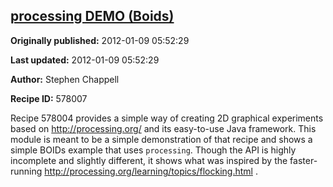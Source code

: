 ## [processing DEMO (Boids)](https://code.activestate.com/recipes/578007-processing-demo-boids)

**Originally published:** 2012-01-09 05:52:29

**Last updated:** 2012-01-09 05:52:29

**Author:** Stephen Chappell

**Recipe ID:** 578007

Recipe 578004 provides a simple way of creating 2D graphical experiments based on http://processing.org/ and its easy-to-use Java framework. This module is meant to be a simple demonstration of that recipe and shows a simple BOIDs example that uses `processing`. Though the API is highly incomplete and slightly different, it shows what was inspired by the faster-running http://processing.org/learning/topics/flocking.html .
